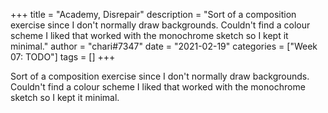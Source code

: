 +++
title = "Academy, Disrepair"
description = "Sort of a composition exercise since I don't normally draw backgrounds. Couldn't find a colour scheme I liked that worked with the monochrome sketch so I kept it minimal."
author = "chari#7347"
date = "2021-02-19"
categories = ["Week 07: TODO"]
tags = []
+++

Sort of a composition exercise since I don't normally draw backgrounds. Couldn't find a colour scheme I liked that worked with the monochrome sketch so I kept it minimal.
